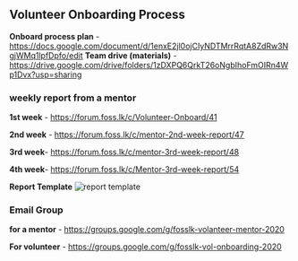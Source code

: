 ## Volunteer Onboarding Process

**Onboard process plan** - https://docs.google.com/document/d/1enxE2jl0ojCIyNDTMrrRqtA8ZdRw3NgjWMq1lpfDpfo/edit
**Team drive (materials)** - https://drive.google.com/drive/folders/1zDXPQ6QrkT26oNgbIhoFmOIRn4Wp1Dvx?usp=sharing

### weekly report from a mentor

**1st week** - https://forum.foss.lk/c/Volunteer-Onboard/41

**2nd week** - https://forum.foss.lk/c/mentor-2nd-week-report/47

**3rd week**- https://forum.foss.lk/c/mentor-3rd-week-report/48

**4th week**- https://forum.foss.lk/c/Mentor-3rd-week-report/54

**Report Template**
![report template](https://1.bp.blogspot.com/-kmeSdS1g8-I/X5P1RIQuIgI/AAAAAAAAAD4/pNZjHizQ1D8m5NexGPeskJZSvGVZkOnNgCLcBGAsYHQ/s1195/Screenshot%2Bfrom%2B2020-10-24%2B14-58-05.png)
### Email Group 

**for a mentor** - https://groups.google.com/g/fosslk-volanteer-mentor-2020

**For volunteer** - https://groups.google.com/g/fosslk-vol-onboarding-2020

